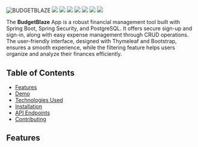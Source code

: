 # 

![BUDGETBLAZE](budgetblaze1.png)
![](budgetblaze2.png)
![](budgetblaze3.png)
![](budgetblaze4.png)
![](budgetblaze5.png)
![](budgetblaze6.png)
![](budgetblaze7.png)
![](budgetblaze8.png)

The **BudgetBlaze** App is a robust financial management tool built with Spring Boot, Spring Security, and PostgreSQL. It offers secure sign-up and sign-in, along with easy expense management through CRUD operations. The user-friendly interface, designed with Thymeleaf and Bootstrap, ensures a smooth experience, while the filtering feature helps users organize and analyze their finances efficiently.

## Table of Contents

- [Features](#features)
- [Demo](#demo)
- [Technologies Used](#technologies-used)
- [Installation](#installation)
- [API Endpoints](#api-endpoints)
- [Contributing](#contributing)

## Features

